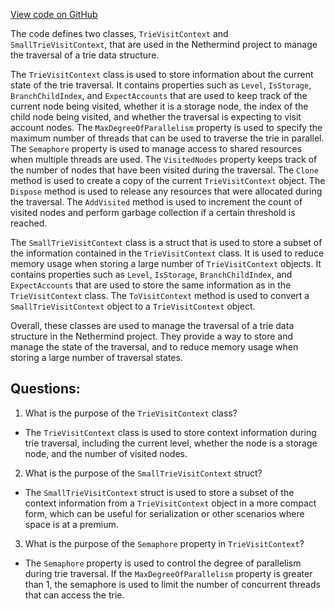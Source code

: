 [View code on GitHub](https://github.com/nethermindeth/nethermind/Nethermind.Trie/VisitContext.cs)

The code defines two classes, `TrieVisitContext` and `SmallTrieVisitContext`, that are used in the Nethermind project to manage the traversal of a trie data structure. 

The `TrieVisitContext` class is used to store information about the current state of the trie traversal. It contains properties such as `Level`, `IsStorage`, `BranchChildIndex`, and `ExpectAccounts` that are used to keep track of the current node being visited, whether it is a storage node, the index of the child node being visited, and whether the traversal is expecting to visit account nodes. The `MaxDegreeOfParallelism` property is used to specify the maximum number of threads that can be used to traverse the trie in parallel. The `Semaphore` property is used to manage access to shared resources when multiple threads are used. The `VisitedNodes` property keeps track of the number of nodes that have been visited during the traversal. The `Clone` method is used to create a copy of the current `TrieVisitContext` object. The `Dispose` method is used to release any resources that were allocated during the traversal. The `AddVisited` method is used to increment the count of visited nodes and perform garbage collection if a certain threshold is reached.

The `SmallTrieVisitContext` class is a struct that is used to store a subset of the information contained in the `TrieVisitContext` class. It is used to reduce memory usage when storing a large number of `TrieVisitContext` objects. It contains properties such as `Level`, `IsStorage`, `BranchChildIndex`, and `ExpectAccounts` that are used to store the same information as in the `TrieVisitContext` class. The `ToVisitContext` method is used to convert a `SmallTrieVisitContext` object to a `TrieVisitContext` object.

Overall, these classes are used to manage the traversal of a trie data structure in the Nethermind project. They provide a way to store and manage the state of the traversal, and to reduce memory usage when storing a large number of traversal states.
## Questions: 
 1. What is the purpose of the `TrieVisitContext` class?
- The `TrieVisitContext` class is used to store context information during trie traversal, including the current level, whether the node is a storage node, and the number of visited nodes.

2. What is the purpose of the `SmallTrieVisitContext` struct?
- The `SmallTrieVisitContext` struct is used to store a subset of the context information from a `TrieVisitContext` object in a more compact form, which can be useful for serialization or other scenarios where space is at a premium.

3. What is the purpose of the `Semaphore` property in `TrieVisitContext`?
- The `Semaphore` property is used to control the degree of parallelism during trie traversal. If the `MaxDegreeOfParallelism` property is greater than 1, the semaphore is used to limit the number of concurrent threads that can access the trie.